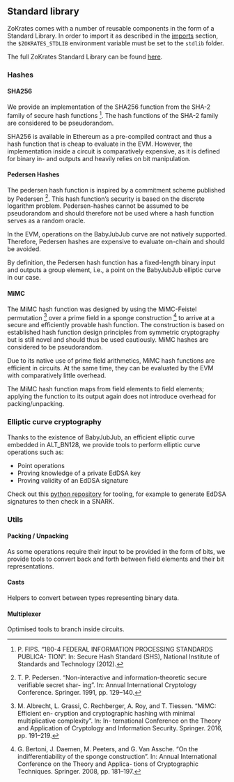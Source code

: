 ## Standard library

ZoKrates comes with a number of reusable components in the form of a Standard Library. In order to import it as described in the [imports](../language/imports.md) section, the `$ZOKRATES_STDLIB` environment variable must be set to the `stdlib` folder.

The full ZoKrates Standard Library can be found [here](https://github.com/Zokrates/ZoKrates/tree/latest/zokrates_stdlib/stdlib).

### Hashes

#### SHA256
We provide an implementation of the SHA256 function from the SHA-2 family of secure hash functions [^1]. The hash functions of the SHA-2 family are considered to be pseudorandom.

SHA256 is available in Ethereum as a pre-compiled contract and thus a hash function that is cheap to evaluate in the EVM. However, the implementation inside a circuit is comparatively expensive, as it is defined for binary in- and outputs and heavily relies on bit manipulation.


#### Pedersen Hashes
The pedersen hash function is inspired by a commitment scheme published by Pedersen [^2].
This hash function’s security is based on the discrete logarithm problem. 
Pedersen-hashes cannot be assumed to be pseudorandom and should therefore not be used where a hash function serves as a random oracle.

In the EVM, operations on the BabyJubJub curve are not natively supported. Therefore, Pedersen hashes are expensive to evaluate on-chain and should be avoided.

By definition, the Pedersen hash function has a fixed-length binary input and outputs a group element, i.e., a point on the BabyJubJub elliptic curve in our case.

#### MiMC
The MiMC hash function was designed by using the MiMC-Feistel permutation [^3] over a prime field in a sponge construction [^4] to arrive at a secure and efficiently provable hash function.
The construction is based on established hash function design principles from symmetric cryptography but is still novel and should thus be used cautiously. MiMC hashes are considered to be pseudorandom.

Due to its native use of prime field arithmetics, MiMC hash functions are efficient in circuits. At the same time, they can be evaluated by the EVM with comparatively little overhead.

The MiMC hash function maps from field elements to field elements; applying the function to its output again does not introduce overhead for packing/unpacking.

### Elliptic curve cryptography

Thanks to the existence of BabyJubJub, an efficient elliptic curve embedded in ALT_BN128, we provide tools to perform elliptic curve operations such as:

- Point operations
- Proving knowledge of a private EdDSA key
- Proving validity of an EdDSA signature

Check out this [python repository](https://github.com/Zokrates/pycrypto) for tooling, for example to generate EdDSA signatures to then check in a SNARK.

### Utils

#### Packing / Unpacking

As some operations require their input to be provided in the form of bits, we provide tools to convert back and forth between field elements and their bit representations.

#### Casts

Helpers to convert between types representing binary data.

#### Multiplexer

Optimised tools to branch inside circuits.

[^1]: P. FIPS. “180-4 FEDERAL INFORMATION PROCESSING STANDARDS PUBLICA- TION”. In: Secure Hash Standard (SHS), National Institute of Standards and Technology (2012).

[^2]: T. P. Pedersen. “Non-interactive and information-theoretic secure verifiable secret shar- ing”. In: Annual International Cryptology Conference. Springer. 1991, pp. 129–140.

[^3]: M. Albrecht, L. Grassi, C. Rechberger, A. Roy, and T. Tiessen. “MiMC: Efficient en- cryption and cryptographic hashing with minimal multiplicative complexity”. In: In- ternational Conference on the Theory and Application of Cryptology and Information Security. Springer. 2016, pp. 191–219.

[^4]: G. Bertoni, J. Daemen, M. Peeters, and G. Van Assche. “On the indifferentiability of the sponge construction”. In: Annual International Conference on the Theory and Applica-
tions of Cryptographic Techniques. Springer. 2008, pp. 181–197.

